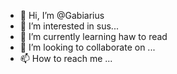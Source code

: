 - 👋 Hi, I’m @Gabiarius
- 👀 I’m interested in  sus...
- 🌱 I’m currently learning haw to read
- 💞️ I’m looking to collaborate on ...
- 📫 How to reach me ...

<!---
Gabiarius/Gabiarius is a ✨ special ✨ repository because its `README.md` (this file) appears on your GitHub profile.
You can click the Preview link to take a look at your changes.
--->
